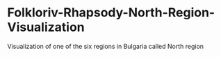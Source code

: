 # Folkloriv-Rhapsody-North-Region-Visualization
Visualization of one of the six regions in Bulgaria called North region
